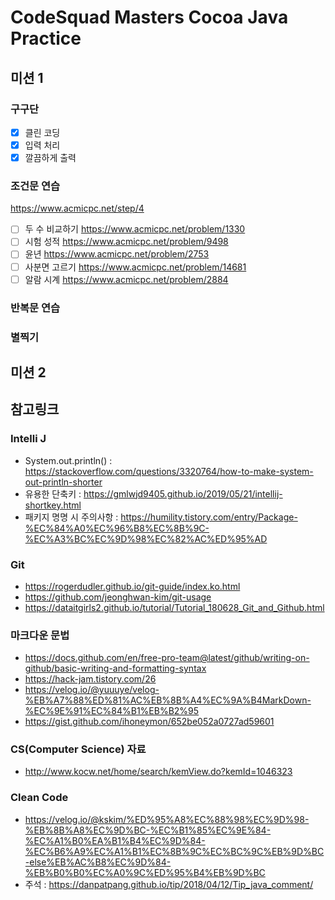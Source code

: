 # CodeSquad Masters Cocoa Java Practice

## 미션 1

### 구구단

- [x] 클린 코딩
- [x] 입력 처리
- [x] 깔끔하게 출력

### 조건문 연습

https://www.acmicpc.net/step/4

- [ ] 두 수 비교하기 https://www.acmicpc.net/problem/1330
- [ ] 시험 성적 https://www.acmicpc.net/problem/9498
- [ ] 윤년 https://www.acmicpc.net/problem/2753
- [ ] 사분면 고르기 https://www.acmicpc.net/problem/14681
- [ ] 알람 시계 https://www.acmicpc.net/problem/2884

### 반복문 연습



### 별찍기

## 미션 2

## 참고링크

### Intelli J

- System.out.println() : https://stackoverflow.com/questions/3320764/how-to-make-system-out-println-shorter
- 유용한 단축키 : https://gmlwjd9405.github.io/2019/05/21/intellij-shortkey.html
- 패키지 명명 시 주의사항 : https://humility.tistory.com/entry/Package-%EC%84%A0%EC%96%B8%EC%8B%9C-%EC%A3%BC%EC%9D%98%EC%82%AC%ED%95%AD

### Git

- https://rogerdudler.github.io/git-guide/index.ko.html
- https://github.com/jeonghwan-kim/git-usage
- https://dataitgirls2.github.io/tutorial/Tutorial_180628_Git_and_Github.html

### 마크다운 문법

- https://docs.github.com/en/free-pro-team@latest/github/writing-on-github/basic-writing-and-formatting-syntax
- https://hack-jam.tistory.com/26
- https://velog.io/@yuuuye/velog-%EB%A7%88%ED%81%AC%EB%8B%A4%EC%9A%B4MarkDown-%EC%9E%91%EC%84%B1%EB%B2%95
- https://gist.github.com/ihoneymon/652be052a0727ad59601

### CS(Computer Science) 자료

- http://www.kocw.net/home/search/kemView.do?kemId=1046323

### Clean Code

- https://velog.io/@kskim/%ED%95%A8%EC%88%98%EC%9D%98-%EB%8B%A8%EC%9D%BC-%EC%B1%85%EC%9E%84-%EC%A1%B0%EA%B1%B4%EC%9D%84-%EC%B6%A9%EC%A1%B1%EC%8B%9C%EC%BC%9C%EB%9D%BC-else%EB%AC%B8%EC%9D%84-%EB%B0%B0%EC%A0%9C%ED%95%B4%EB%9D%BC
- 주석 : https://danpatpang.github.io/tip/2018/04/12/Tip_java_comment/

